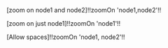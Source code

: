 [zoom on node1 and node2]!!zoomOn 'node1,node2'!!

[zoom on just node1]!!zoomOn 'node1'!!

[Allow spaces]!!zoomOn 'node1, node2'!!
